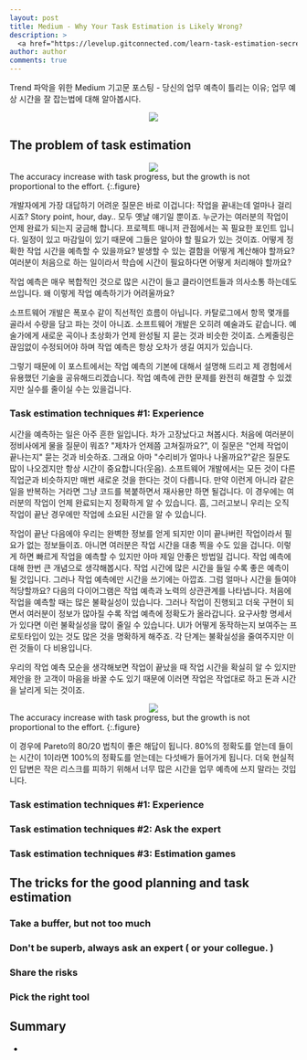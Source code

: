 ```yaml
---
layout: post
title: Medium - Why Your Task Estimation is Likely Wrong?
description: >
  <a href="https://levelup.gitconnected.com/learn-task-estimation-secrets-644e8cbca89e"> 원문 - Daniele Fontani </a>
author: author
comments: true
---
```


Trend 파악을 위한 Medium 기고문 포스팅 - 당신의 업무 예측이 틀리는 이유; 업무 예상 시간을 잘 잡는법에 대해 알아봅시다.

<center>
<img src="https://miro.medium.com/max/1400/1*RlGJWZ0CHVLyduh4Zc3SuA.png"/>
</center>

## The problem of task estimation

<center>
<img src="https://miro.medium.com/max/516/1*1oIoJMCGv92LQNpBqOdzQw.png"/>
</center>
The accuracy increase with task progress, but the growth is not proportional to the effort.
{:.figure}

개발자에게 가장 대답하기 어려운 질문은 바로 이겁니다: 작업을 끝내는데 얼마나 걸리시죠?
Story point, hour, day.. 모두 옛날 얘기일 뿐이죠. 누군가는 여러분의 작업이 언제 완료가 되는지 궁금해 합니다. 프로젝트 매니저 관점에서는 꼭 필요한 포인트 입니다. 일정이 있고 마감일이 있기 때문에 그들은 알아야 할 필요가 있는 것이죠. 어떻게 정확한 작업 시간을 예측할 수 있을까요? 발생할 수 있는 결함을 어떻게 계산해야 할까요? 여러분이 처음으로 하는 일이라서 학습에 시간이 필요하다면 어떻게 처리해야 할까요?

작업 예측은 매우 복합적인 것으로 많은 시간이 들고 클라이언트들과 의사소통 하는데도 쓰입니다. 왜 이렇게 작업 예측하기가 어려울까요?

소프트웨어 개발은 폭포수 같이 직선적인 흐름이 아닙니다. 카탈로그에서 항목 몇개를 골라서 수량을 담고 파는 것이 아니죠. 소프트웨어 개발은 오히려 예술과도 같습니다. 예술가에게 새로운 곡이나 초상화가 언제 완성될 지 묻는 것과 비슷한 것이죠. 스케줄링은 끊임없이 수정되어야 하며 작업 예측은 항상 오차가 생길 여지가 있습니다.

그렇기 때문에 이 포스트에서는 작업 예측의 기본에 대해서 설명해 드리고 제 경험에서 유용했던 기술을 공유해드리겠습니다. 작업 예측에 관한 문제를 완전히 해결할 수 있겠지만 실수를 줄이실 수는 있을겁니다.

### Task estimation techniques #1: Experience

시간을 예측하는 일은 아주 흔한 일입니다. 차가 고장났다고 쳐봅시다. 처음에 여러분이 정비사에게 물을 질문이 뭐죠? "제차가 언제쯤 고쳐질까요?", 이 질문은 "언제 작업이 끝나는지" 묻는 것과 비슷하죠. 그래요 아마 "수리비가 얼마나 나올까요?"같은 질문도 많이 나오겠지만 항상 시간이 중요합니다(웃음). 소프트웨어 개발에서는 모든 것이 다른 직업군과 비슷하지만 매번 새로운 것을 한다는 것이 다릅니다. 만약 이런게 아니라 같은 일을 반복하는 거라면 그냥 코드를 복붙하면서 재사용만 하면 될겁니다. 이 경우에는 여러분의 작업이 언제 완료되는지 정확하게 알 수 있습니다. 흠, 그러고보니 우리는 오직 작업이 끝난 경우에만 작업에 소요된 시간을 알 수 있습니다.

작업이 끝난 다음에야 우리는 완벽한 정보를 얻게 되지만 이미 끝나버린 작업이라서 필요가 없는 정보들이죠. 아니면 여러분은 작업 시간을 대충 찍을 수도 있을 겁니다. 이렇게 하면 빠르게 작업을 예측할 수 있지만 아마 제일 안좋은 방법일 겁니다. 작업 예측에 대해 한번 큰 개념으로 생각해봅시다. 작업 시간에 많은 시간을 들일 수록 좋은 예측이 될 것입니다. 그러나 작업 예측에만 시간을 쓰기에는 아깝죠. 그럼 얼마나 시간을 들여야 적당할까요? 다음의 다이어그램은 작업 예측과 노력의 상관관계를 나타냅니다. 처음에 작업을 예측할 때는 많은 불확실성이 있습니다. 그러나 작업이 진행되고 더욱 구현이 되면서 여러분이 정보가 많아질 수록 작업 예측에 정확도가 올라갑니다. 요구사항 명세서가 있다면 이런 불확실성을 많이 줄일 수 있습니다. UI가 어떻게 동작하는지 보여주는 프로토타입이 있는 것도 많은 것을 명확하게 해주죠. 각 단계는 불확실성을 줄여주지만 이런 것들이 다 비용입니다.

우리의 작업 예측 모순을 생각해보면 작업이 끝났을 때 작업 시간을 확실히 알 수 있지만 제안을 한 고객이 마음을 바꿀 수도 있기 때문에 이러면 작업은 작업대로 하고 돈과 시간을 날리게 되는 것이죠.

<center>
<img src="https://miro.medium.com/max/516/1*1oIoJMCGv92LQNpBqOdzQw.png"/>
</center>
The accuracy increase with task progress, but the growth is not proportional to the effort.
{:.figure}

이 경우에 Pareto의 80/20 법칙이 좋은 해답이 됩니다. 80%의 정확도를 얻는데 들이는 시간이 1이라면 100%의 정확도를 얻는데는 다섯배가 들어가게 됩니다. 더욱 현실적인 답변은 작은 리스크를 피하기 위해서 너무 많은 시간을 업무 예측에 쓰지 말라는 것입니다.

### Task estimation techniques #1: Experience


### Task estimation techniques #2: Ask the expert

### Task estimation techniques #3: Estimation games

## The tricks for the good planning and task estimation

### Take a buffer, but not too much

### Don't be superb, always ask an expert ( or your collegue. )

### Share the risks

### Pick the right tool

## Summary
*
